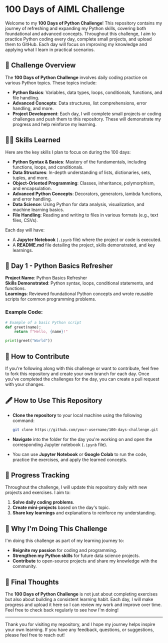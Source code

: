 # 100 Days of AIML Challenge

Welcome to my **100 Days of Python Challenge**! This repository contains my journey of refreshing and expanding my Python skills, covering both foundational and advanced concepts. Throughout this challenge, I aim to practice Python coding every day, complete small projects, and upload them to GitHub. Each day will focus on improving my knowledge and applying what I learn in practical scenarios.

## 📅 Challenge Overview

The **100 Days of Python Challenge** involves daily coding practice on various Python topics. These topics include:

- **Python Basics**: Variables, data types, loops, conditionals, functions, and file handling.
- **Advanced Concepts**: Data structures, list comprehensions, error handling, and more.
- **Project Development**: Each day, I will complete small projects or coding challenges and push them to this repository. These will demonstrate my progress and help reinforce my learning.

## 🧑‍💻 Skills Learned

Here are the key skills I plan to focus on during the 100 days:

- **Python Syntax & Basics**: Mastery of the fundamentals, including functions, loops, and conditionals.
- **Data Structures**: In-depth understanding of lists, dictionaries, sets, tuples, and more.
- **Object-Oriented Programming**: Classes, inheritance, polymorphism, and encapsulation.
- **Advanced Python Concepts**: Decorators, generators, lambda functions, and error handling.
- **Data Science**: Using Python for data analysis, visualization, and machine learning basics.
- **File Handling**: Reading and writing to files in various formats (e.g., text files, CSVs).

Each day will have:

- A **Jupyter Notebook** (`.ipynb` file) where the project or code is executed.
- A **README.md** file detailing the project, skills demonstrated, and key learnings.

## 📜 Day 1 - Python Basics Refresher

**Project Name**: Python Basics Refresher  
**Skills Demonstrated**: Python syntax, loops, conditional statements, and functions.  
**Learnings**: Reviewed foundational Python concepts and wrote reusable scripts for common programming problems.

### Example Code:
```python
# Example of a basic Python script
def greet(name):
    return f"Hello, {name}!"

print(greet("World"))
```

## 🧩 How to Contribute

If you're following along with this challenge or want to contribute, feel free to fork this repository and create your own branch for each day. Once you've completed the challenges for the day, you can create a pull request with your changes.

## 🖋️ How to Use This Repository

- **Clone the repository** to your local machine using the following command:
  
  ```bash
  git clone https://github.com/your-username/100-days-challenge.git
  ```

- **Navigate** into the folder for the day you're working on and open the corresponding Jupyter notebook (`.ipynb` file).

- You can use **Jupyter Notebook** or **Google Colab** to run the code, practice the exercises, and apply the learned concepts.

## 🔄 Progress Tracking

Throughout the challenge, I will update this repository daily with new projects and exercises. I aim to:

1. **Solve daily coding problems**.
2. **Create mini-projects** based on the day's topic.
3. **Share key learnings** and explanations to reinforce my understanding.

## 📢 Why I'm Doing This Challenge

I'm doing this challenge as part of my learning journey to:

- **Reignite my passion** for coding and programming.
- **Strengthen my Python skills** for future data science projects.
- **Contribute** to open-source projects and share my knowledge with the community.

## 🏁 Final Thoughts

The **100 Days of Python Challenge** is not just about completing exercises but also about building a consistent learning habit. Each day, I will make progress and upload it here so I can review my work and improve over time. Feel free to check back regularly to see how I'm doing!

---

Thank you for visiting my repository, and I hope my journey helps inspire your own learning. If you have any feedback, questions, or suggestions, please feel free to reach out!
